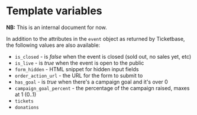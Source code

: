# Template variables

**NB:** This is an internal document for now.

In addition to the attributes in the `event` object as returned by Ticketbase, the following values are also available:

 * `is_closed` - is *false* when the event is closed (sold out, no sales yet, etc)
 * `is_live` - is *true* when the event is open to the public
 * `form_hidden` - HTML snippet for hidden input fields
 * `order_action_url` - the URL for the form to submit to
 * `has_goal` - is *true* when there's a campaign goal and it's over 0
 * `campaign_goal_percent` - the percentage of the campaign raised, maxes at 1 (0..1)
 * `tickets`
 * `donations`
